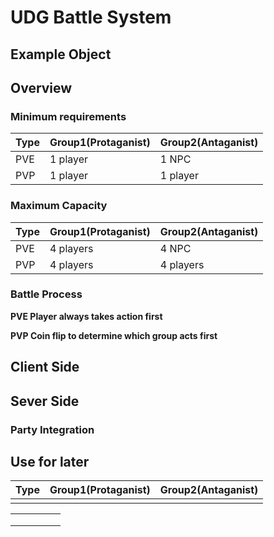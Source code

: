 # UDG Battle System

## Example Object

## Overview

### Minimum requirements

| Type | Group1(Protaganist) | Group2(Antaganist) |
| ---- | ------------------- | ------------------ |
| PVE  | 1 player            | 1 NPC              |
| PVP  | 1 player            | 1 player           |

### Maximum Capacity

| Type | Group1(Protaganist) | Group2(Antaganist) |
| ---- | ------------------- | ------------------ |
| PVE  | 4 players           | 4 NPC              |
| PVP  | 4 players           | 4 players          |

### Battle Process

**PVE Player always takes action first**

**PVP Coin flip to determine which group acts first**

## Client Side

## Sever Side

### Party Integration

## Use for later

| Type | Group1(Protaganist) | Group2(Antaganist) |
| ---- | ------------------- | ------------------ |
|      |                     |                    |

|     |     |     |     |     |
| --- | --- | --- | --- | --- |
|     |     |     |     |     |
|     |     |     |     |     |
|     |     |     |     |     |
